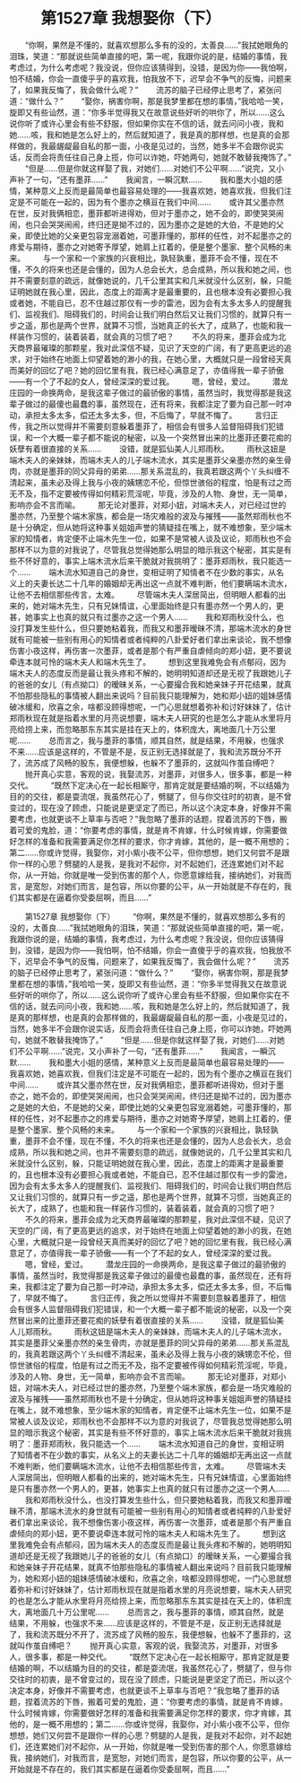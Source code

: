 # 　　第1527章 我想娶你（下）
　　“你啊，果然是不懂的，就喜欢想那么多有的没的，太善良……”我拭她眼角的泪珠，笑道：“那就说些简单直接的吧，第一呢，我跟你说的是，结婚的事情，我考虑过，为什么考虑呢？我没说，但你应该猜得到，没错，是因为你——我怕啊，怕不结婚，你会一直傻乎乎的喜欢我，怕我放不下，迟早会不争气的反悔，问题来了，如果我反悔了，我会做什么呢？”
　　流苏的脑子已经停止思考了，紧张问道：“做什么？”
　　“娶你，祸害你啊，那是我梦里都在想的事情，”我哈哈一笑，旋即又有些讪然，道：“你多半觉得我又在故意说些好听的哄你了，所以……这么说你听了或许心里会有些不舒服，但如果你实在不信的话，就去问问小夜，我和她……咳，我和她是怎么好上的，然后就知道了，我是真的那样想，也是真的会那样做的，我最龌龊最自私的那一面，小夜是见过的，当然，她多半不会跟你说实话，反而会将责任往自己身上揽，你可以诈她，吓她两句，她就不敢替我掩饰了。”
　　“但是……但是你就这样娶了我，对她们……对她们不公平啊……”说完，又小声补了一句，“还有墨菲……”
　　我闻言，一瞬沉默……
　　我和墨大小姐的感情，某种意义上反而是最简单也最容易处理的——我喜欢她，她喜欢我，但我们注定是不可能在一起的，因为有个墨亦之横亘在我们中间……
　　或许其父墨亦然在世，反对我俩相恋，墨菲都听进得劝，但对于墨亦之，她不会的，即使哭哭闹闹，也只会哭哭闹闹，终归还是拗不过的，因为墨亦之是她的大伯，不是她的父亲，即使比她的父亲更包容宠溺着她，可墨菲懂的，那样的任性，对不起墨亦之的疼爱与期待，墨亦之对她寄予厚望，她肩上扛着的，便是整个墨家、整个风畅的未来。
　　与一个家和一个家族的兴衰相比，孰轻孰重，墨菲不会不懂，现在不懂，不久的将来也还是会懂的，因为人总会长大，总会成熟，所以我和她之间，也并不需要刻意的疏远，就像她说的，几千公里其实和几米就没什么区别，躲，只能证明她就在我心里，因此，态度上的距离才是最重要的，且也根本没有必要担心我或者她，不能自已，忍不住越过那仅有一步的雷池，因为会有太多太多人的提醒我们、监视我们、阻碍我们的，时间会让我们明白然后又让我们习惯的，就算只有一步之遥，那也是两个世界，就算不习惯，当她真正的长大了，成熟了，也能和我一样装作习惯的，装着装着，就会真的习惯了吧？
　　不久的将来，墨菲会成为北天商界最璀璨的那颗星，我对此深信不疑，见识了天空的广阔，有了更高更远的追求，对于始终在地面上仰望着她的渺小的我，在她心里，大概就只是一段曾经天真而美好的回忆了吧？她的回忆里有我，我已经心满意足了，亦值得我一辈子骄傲——有一个了不起的女人，曾经深深的爱过我。
　　嗯，曾经，爱过。
　　潜龙庄园的一命换两命，是我这辈子做过的最骄傲的事情，虽然当时，我觉得那是我这辈子做过的最傻也最蠢的事，虽然现在，还有将来，我都注定了要为自己那一时冲动，承担太多太多，偿还太多太多，但，不后悔了，早就不悔了。
　　言归正传，我之所以觉得并不需要刻意躲着墨菲了，相信会有很多人监督阻碍我们犯错误，和一个大概一辈子都不能说的秘密，以及一个突然冒出来的比墨菲还要花痴的妖孽有着很直接的关系……
　　没错，就是狐仙美人儿郑雨秋。
　　雨秋这妞是端木夫人的亲妹妹，而端木夫人的儿子端木流水，其实是墨菲父亲墨亦然的亲生骨肉，亦就是墨菲的同父异母的弟弟……那关系混乱的，我真若跟这两个丫头纠缠不清起来，虽未必及得上我与小夜的姨甥恋不伦，但惊世骇俗的程度，怕是有过之而无不及，指不定要被传得如何精彩荒淫呢，毕竟，涉及的人物、身世，无一简单，影响亦会不言而喻。
　　那无论对墨菲，对郑小妞，对端木夫人，对已经过世的墨亦然，乃至整个端木家族，都会是一场灾难般的波及与摧残——虽然郑雨秋也不是十分确定，但从她将这种事关姐姐声誉的猜疑挂在嘴上，就不难想象，至少端木家的知情者，肯定便不止端木先生一位，如果不是常被人谈及议论，郑雨秋也不会那样不以为意的对我说了，尽管我总觉得她那么明显的暗示我这个秘密，其实是有些不怀好意的，事实上端木流水后来干脆就对我挑明了：墨菲郑雨秋，我只能选一个……
　　端木流水知道自己的身世，变相证明了知情者不在少数的事实，从名义上的夫妻长达二十几年的婚姻却无再出这一点就不难判断，他们要瞒端木流水，让他不去相信那些传言，太难。
　　尽管端木夫人深居简出，但明眼人都看的出来的，她对端木先生，只有兄妹情谊，心里面始终是只有墨亦然一个男人的，更甚，她事实上也真的就只有过墨亦之这一个男人……
　　我和郑雨秋没什么，也没打算发生些什么，但只要她粘着我，而我又和墨菲暧昧不清，那端木流水的身世就有可能被一些别有用心的知情者或者纯粹的八卦爱好者们拿出来谈论，我不想像伤害小夜这样，再伤害一次墨菲，或者是那个有严重自虐倾向的郑小妞，更不要说牵连本就可怜的端木夫人和端木先生了。
　　想到这里我难免会有点郁闷，因为端木夫人的态度反而是最让我头疼和不解的，她明明知道却还是无视了我跟她儿子的爸爸的女儿（有点拗口）的暧昧关系，一心要撮合我和她亲妹子开花结果，就真不怕那些隐私的事情被人翻出来说吗？目前我只能理解为，她和郑小妞的姐妹感情破冰缓和，欣喜之余，啥都没顾得想呢，一门心思就想着弥补和讨好妹妹了，估计郑雨秋现在就是指着水里的月亮说想要，端木夫人研究的也是怎么才能从水里将月亮给捞上来，而忽略那东东其实是挂在天上的，体积庞大，离地面几十万公里呢……
　　总而言之，我与墨菲的事情，顺其自然，就是结果，不用躲，也强求不来……应该是这样的，不管是不是，反正别无选择就是了，我和流苏既分不开了，流苏成了风畅的股东，我便想躲，也躲不了墨菲的，这就叫作茧自缚吧？
　　抛开真心实意，客观的说，我娶流苏，对墨菲，对很多人，很多事，都是一种交代。
　　“既然下定决心在一起长相厮守，那肯定就是要结婚的啊，不以结婚为目的的交往，都是耍流氓，我虽然花心了，劈腿了，但与你交往时的初衷，是不曾变过的，现在没了顾虑，只能说是更坚定了而已，所以这个决定本身，好像并不需要考虑，也就更谈不上草率与否吧？”我忽略了墨菲的话题，捏着流苏的下唇，搬着可爱的鬼脸，道：“你要考虑的事情，就是肯不肯嫁，什么时候肯嫁，你需要做好怎样的准备和我需要满足你怎样的要求，你才肯嫁，其他的，是一概不用想的；第二……你或许觉得，我娶你，对小紫小夜不公平，但你想想，她们又何尝不是跟你一样的心思？劈腿的人是我，是我对不起你，对不起她们，还连累她们对不起你，从一开始，你就是唯一受到伤害的那个人，你愿意嫁给我，接纳她们，对我而言，是宽恕，对她们而言，是包容，所以你要的公平，从一开始就是不存在的，我们其实都是在逼着你受委屈啊，而且……”

　　第1527章 我想娶你（下）
　　“你啊，果然是不懂的，就喜欢想那么多有的没的，太善良……”我拭她眼角的泪珠，笑道：“那就说些简单直接的吧，第一呢，我跟你说的是，结婚的事情，我考虑过，为什么考虑呢？我没说，但你应该猜得到，没错，是因为你——我怕啊，怕不结婚，你会一直傻乎乎的喜欢我，怕我放不下，迟早会不争气的反悔，问题来了，如果我反悔了，我会做什么呢？”
　　流苏的脑子已经停止思考了，紧张问道：“做什么？”
　　“娶你，祸害你啊，那是我梦里都在想的事情，”我哈哈一笑，旋即又有些讪然，道：“你多半觉得我又在故意说些好听的哄你了，所以……这么说你听了或许心里会有些不舒服，但如果你实在不信的话，就去问问小夜，我和她……咳，我和她是怎么好上的，然后就知道了，我是真的那样想，也是真的会那样做的，我最龌龊最自私的那一面，小夜是见过的，当然，她多半不会跟你说实话，反而会将责任往自己身上揽，你可以诈她，吓她两句，她就不敢替我掩饰了。”
　　“但是……但是你就这样娶了我，对她们……对她们不公平啊……”说完，又小声补了一句，“还有墨菲……”
　　我闻言，一瞬沉默……
　　我和墨大小姐的感情，某种意义上反而是最简单也最容易处理的——我喜欢她，她喜欢我，但我们注定是不可能在一起的，因为有个墨亦之横亘在我们中间……
　　或许其父墨亦然在世，反对我俩相恋，墨菲都听进得劝，但对于墨亦之，她不会的，即使哭哭闹闹，也只会哭哭闹闹，终归还是拗不过的，因为墨亦之是她的大伯，不是她的父亲，即使比她的父亲更包容宠溺着她，可墨菲懂的，那样的任性，对不起墨亦之的疼爱与期待，墨亦之对她寄予厚望，她肩上扛着的，便是整个墨家、整个风畅的未来。
　　与一个家和一个家族的兴衰相比，孰轻孰重，墨菲不会不懂，现在不懂，不久的将来也还是会懂的，因为人总会长大，总会成熟，所以我和她之间，也并不需要刻意的疏远，就像她说的，几千公里其实和几米就没什么区别，躲，只能证明她就在我心里，因此，态度上的距离才是最重要的，且也根本没有必要担心我或者她，不能自已，忍不住越过那仅有一步的雷池，因为会有太多太多人的提醒我们、监视我们、阻碍我们的，时间会让我们明白然后又让我们习惯的，就算只有一步之遥，那也是两个世界，就算不习惯，当她真正的长大了，成熟了，也能和我一样装作习惯的，装着装着，就会真的习惯了吧？
　　不久的将来，墨菲会成为北天商界最璀璨的那颗星，我对此深信不疑，见识了天空的广阔，有了更高更远的追求，对于始终在地面上仰望着她的渺小的我，在她心里，大概就只是一段曾经天真而美好的回忆了吧？她的回忆里有我，我已经心满意足了，亦值得我一辈子骄傲——有一个了不起的女人，曾经深深的爱过我。
　　嗯，曾经，爱过。
　　潜龙庄园的一命换两命，是我这辈子做过的最骄傲的事情，虽然当时，我觉得那是我这辈子做过的最傻也最蠢的事，虽然现在，还有将来，我都注定了要为自己那一时冲动，承担太多太多，偿还太多太多，但，不后悔了，早就不悔了。
　　言归正传，我之所以觉得并不需要刻意躲着墨菲了，相信会有很多人监督阻碍我们犯错误，和一个大概一辈子都不能说的秘密，以及一个突然冒出来的比墨菲还要花痴的妖孽有着很直接的关系……
　　没错，就是狐仙美人儿郑雨秋。
　　雨秋这妞是端木夫人的亲妹妹，而端木夫人的儿子端木流水，其实是墨菲父亲墨亦然的亲生骨肉，亦就是墨菲的同父异母的弟弟……那关系混乱的，我真若跟这两个丫头纠缠不清起来，虽未必及得上我与小夜的姨甥恋不伦，但惊世骇俗的程度，怕是有过之而无不及，指不定要被传得如何精彩荒淫呢，毕竟，涉及的人物、身世，无一简单，影响亦会不言而喻。
　　那无论对墨菲，对郑小妞，对端木夫人，对已经过世的墨亦然，乃至整个端木家族，都会是一场灾难般的波及与摧残——虽然郑雨秋也不是十分确定，但从她将这种事关姐姐声誉的猜疑挂在嘴上，就不难想象，至少端木家的知情者，肯定便不止端木先生一位，如果不是常被人谈及议论，郑雨秋也不会那样不以为意的对我说了，尽管我总觉得她那么明显的暗示我这个秘密，其实是有些不怀好意的，事实上端木流水后来干脆就对我挑明了：墨菲郑雨秋，我只能选一个……
　　端木流水知道自己的身世，变相证明了知情者不在少数的事实，从名义上的夫妻长达二十几年的婚姻却无再出这一点就不难判断，他们要瞒端木流水，让他不去相信那些传言，太难。
　　尽管端木夫人深居简出，但明眼人都看的出来的，她对端木先生，只有兄妹情谊，心里面始终是只有墨亦然一个男人的，更甚，她事实上也真的就只有过墨亦之这一个男人……
　　我和郑雨秋没什么，也没打算发生些什么，但只要她粘着我，而我又和墨菲暧昧不清，那端木流水的身世就有可能被一些别有用心的知情者或者纯粹的八卦爱好者们拿出来谈论，我不想像伤害小夜这样，再伤害一次墨菲，或者是那个有严重自虐倾向的郑小妞，更不要说牵连本就可怜的端木夫人和端木先生了。
　　想到这里我难免会有点郁闷，因为端木夫人的态度反而是最让我头疼和不解的，她明明知道却还是无视了我跟她儿子的爸爸的女儿（有点拗口）的暧昧关系，一心要撮合我和她亲妹子开花结果，就真不怕那些隐私的事情被人翻出来说吗？目前我只能理解为，她和郑小妞的姐妹感情破冰缓和，欣喜之余，啥都没顾得想呢，一门心思就想着弥补和讨好妹妹了，估计郑雨秋现在就是指着水里的月亮说想要，端木夫人研究的也是怎么才能从水里将月亮给捞上来，而忽略那东东其实是挂在天上的，体积庞大，离地面几十万公里呢……
　　总而言之，我与墨菲的事情，顺其自然，就是结果，不用躲，也强求不来……应该是这样的，不管是不是，反正别无选择就是了，我和流苏既分不开了，流苏成了风畅的股东，我便想躲，也躲不了墨菲的，这就叫作茧自缚吧？
　　抛开真心实意，客观的说，我娶流苏，对墨菲，对很多人，很多事，都是一种交代。
　　“既然下定决心在一起长相厮守，那肯定就是要结婚的啊，不以结婚为目的的交往，都是耍流氓，我虽然花心了，劈腿了，但与你交往时的初衷，是不曾变过的，现在没了顾虑，只能说是更坚定了而已，所以这个决定本身，好像并不需要考虑，也就更谈不上草率与否吧？”我忽略了墨菲的话题，捏着流苏的下唇，搬着可爱的鬼脸，道：“你要考虑的事情，就是肯不肯嫁，什么时候肯嫁，你需要做好怎样的准备和我需要满足你怎样的要求，你才肯嫁，其他的，是一概不用想的；第二……你或许觉得，我娶你，对小紫小夜不公平，但你想想，她们又何尝不是跟你一样的心思？劈腿的人是我，是我对不起你，对不起她们，还连累她们对不起你，从一开始，你就是唯一受到伤害的那个人，你愿意嫁给我，接纳她们，对我而言，是宽恕，对她们而言，是包容，所以你要的公平，从一开始就是不存在的，我们其实都是在逼着你受委屈啊，而且……”
